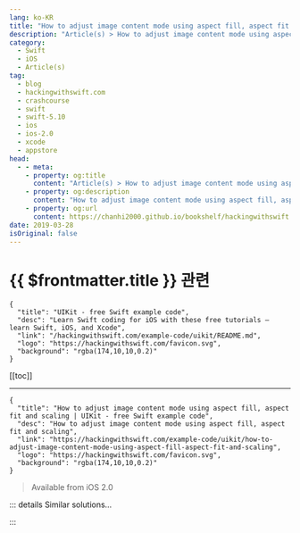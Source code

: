 ```yaml
---
lang: ko-KR
title: "How to adjust image content mode using aspect fill, aspect fit and scaling"
description: "Article(s) > How to adjust image content mode using aspect fill, aspect fit and scaling"
category:
  - Swift
  - iOS
  - Article(s)
tag: 
  - blog
  - hackingwithswift.com
  - crashcourse
  - swift
  - swift-5.10
  - ios
  - ios-2.0
  - xcode
  - appstore
head:
  - - meta:
    - property: og:title
      content: "Article(s) > How to adjust image content mode using aspect fill, aspect fit and scaling"
    - property: og:description
      content: "How to adjust image content mode using aspect fill, aspect fit and scaling"
    - property: og:url
      content: https://chanhi2000.github.io/bookshelf/hackingwithswift.com/example-code/uikit/how-to-adjust-image-content-mode-using-aspect-fill-aspect-fit-and-scaling.html
date: 2019-03-28
isOriginal: false
---
```


# {{ $frontmatter.title }} 관련

```component VPCard
{
  "title": "UIKit - free Swift example code",
  "desc": "Learn Swift coding for iOS with these free tutorials – learn Swift, iOS, and Xcode",
  "link": "/hackingwithswift.com/example-code/uikit/README.md",
  "logo": "https://hackingwithswift.com/favicon.svg",
  "background": "rgba(174,10,10,0.2)"
}
```

[[toc]]

---

```component VPCard
{
  "title": "How to adjust image content mode using aspect fill, aspect fit and scaling | UIKit - free Swift example code",
  "desc": "How to adjust image content mode using aspect fill, aspect fit and scaling",
  "link": "https://hackingwithswift.com/example-code/uikit/how-to-adjust-image-content-mode-using-aspect-fill-aspect-fit-and-scaling",
  "logo": "https://hackingwithswift.com/favicon.svg",
  "background": "rgba(174,10,10,0.2)"
}
```

> Available from iOS 2.0

<!-- TODO: 작성 -->

<!--
All views (including those that don't hold images) have a content mode that affects the way they draw their content. The default is `Scale To Fill` because it's fastest: the contents of the view just get stretched up (or down) to fit the space available. But there are two others that you'll be using a lot: Aspect Fit and Aspect Fill.

"Aspect Fit" means "stretch this image up as large as it can go, but make sure that all the image is visible while keeping its original aspect ratio." This is useful when you want an image to be as large as possible without stretching its proportions, and it's probably the most commonly used content mode.

"Aspect Fill” means "stretch this image up as large as it can go, cropping off any parts that don't fit while keeping its original aspect ratio." This is useful when you want an image to fill its image view, even when that means losing either the horizontal or vertical edges. If you want to force an image to fill a specific space, but you want to keep its aspect ratio, this is the one you should use.

-->

::: details Similar solutions…

<!--
/example-code/uikit/how-to-find-an-aspect-fit-images-size-inside-an-image-view">How to find an aspect fit image’s size inside an image view 
/quick-start/swiftui/swiftui-tips-and-tricks">SwiftUI tips and tricks 
/quick-start/swiftui/all-swiftui-property-wrappers-explained-and-compared">All SwiftUI property wrappers explained and compared 
/quick-start/swiftui/how-to-fill-and-stroke-shapes-at-the-same-time">How to fill and stroke shapes at the same time 
/example-code/uikit/how-to-create-live-playgrounds-in-xcode">How to create live playgrounds in Xcode</a>
-->

:::

